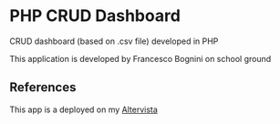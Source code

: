 # PHP CRUD Dashboard

CRUD dashboard (based on .csv file) developed in PHP

This application is developed by Francesco Bognini on school ground

## References

This app is a deployed on my [Altervista](http://francescobognini.altervista.org/scuola/crud/file/)
